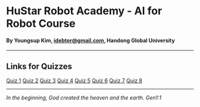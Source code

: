 # HuStar Robot Academy - AI for Robot Course

#### By Youngsup Kim, idebtor@gmail.com, Handong Global University
-------------------------------

## Links for Quizzes

  [Quiz 1](https://forms.gle/jHUNTED9A4fRq75z6)
  [Quiz 2]()
  [Quiz 3]()
  [Quiz 4]()
  [Quiz 5]()
  [Quiz 6]()
  [Quiz 7]()
  [Quiz 8]()

------------------------------------------
_In the beginning, God created the heaven and the earth. Gen1:1_
